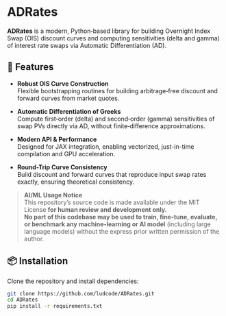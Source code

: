 # ADRates

**ADRates** is a modern, Python‐based library for building Overnight Index Swap (OIS) discount curves and computing sensitivities (delta and gamma) of interest rate swaps via Automatic Differentiation (AD).

## 🚀 Features

- **Robust OIS Curve Construction**  
  Flexible bootstrapping routines for building arbitrage‐free discount and forward curves from market quotes.

- **Automatic Differentiation of Greeks**  
  Compute first‐order (delta) and second‐order (gamma) sensitivities of swap PVs directly via AD, without finite‐difference approximations.

- **Modern API & Performance**  
  Designed for JAX integration, enabling vectorized, just-in-time compilation and GPU acceleration.

- **Round-Trip Curve Consistency**  
  Build discount and forward curves that reproduce input swap rates exactly, ensuring theoretical consistency.

> **AI/ML Usage Notice**  
> This repository’s source code is made available under the MIT License **for human review and development only.**  
> **No part of this codebase may be used to train, fine-tune, evaluate, or benchmark any machine-learning or AI model** (including large language models) without the express prior written permission of the author.



## 📦 Installation

Clone the repository and install dependencies:

```bash
git clone https://github.com/ludcode/ADRates.git
cd ADRates
pip install -r requirements.txt


